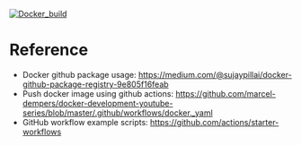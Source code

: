 [![Docker_build](https://github.com/hmharsh/degital_ocean_node/actions/workflows/Docker_build.yml/badge.svg)](https://github.com/hmharsh/degital_ocean_node/actions/workflows/Docker_build.yml)

# Reference
- Docker github package usage: https://medium.com/@sujaypillai/docker-github-package-registry-9e805f16feab
- Push docker image using github actions: https://github.com/marcel-dempers/docker-development-youtube-series/blob/master/.github/workflows/docker._yaml
- GitHub workflow example scripts: https://github.com/actions/starter-workflows
